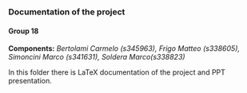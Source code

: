 ### Documentation of the project
#### Group 18
**Components:** *Bertolami Carmelo (s345963), Frigo Matteo (s338605), Simoncini Marco (s341631), Soldera Marco(s338823)*

In this folder there is LaTeX documentation of the project and PPT presentation.

